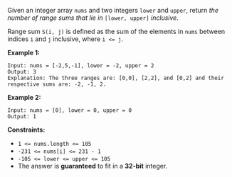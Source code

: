 Given an integer array `nums` and two integers `lower` and `upper`, return
_the number of range sums that lie in_ `[lower, upper]` _inclusive_.

Range sum `S(i, j)` is defined as the sum of the elements in `nums` between
indices `i` and `j` inclusive, where `i <= j`.



**Example 1:**

    
    
    Input: nums = [-2,5,-1], lower = -2, upper = 2
    Output: 3
    Explanation: The three ranges are: [0,0], [2,2], and [0,2] and their respective sums are: -2, -1, 2.
    

**Example 2:**

    
    
    Input: nums = [0], lower = 0, upper = 0
    Output: 1
    



**Constraints:**

  * `1 <= nums.length <= 105`
  * `-231 <= nums[i] <= 231 - 1`
  * `-105 <= lower <= upper <= 105`
  * The answer is **guaranteed** to fit in a **32-bit** integer.

